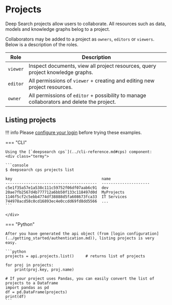 # Projects

Deep Search projects allow users to collaborate.
All resources such as data, models and knowledge graphs belog to a project.

Collaborators may be added to a project as `owners`, `editors` or `viewers`. Below is a description of the roles.

| Role       | Description                          |
| ---------- | ------------------------------------ |
| `viewer`   | Inspect documents, view all project resources, query project knowledge graphs. |
| `editor`   | All permissions of `viewer` + creating and editing new project resources. |
| `owner`    | All permissions of `editor` + possibility to manage collaborators and delete the project. |



## Listing projects

!!! info
    Please [configure your login](../getting_started/authentication.md) before trying these examples.

=== "CLI"

    Using the [`deepsearch cps`](../cli-reference.md#cps) component:
    <div class="termy">

    ```console
    $ deepsearch cps projects list

    key                                       name
    ----------------------------------------  ---------------------
    c5e1f35a57e1a538c111c59752f06df07aab6c91  dev
    20ae7fb2567d4b777712a6bb50f133c118497d0d  MyProjects
    1146f5cf2c5ebb4774df38888d5fa608673fca33  IT Services
    744978acd58c0cd16893ec4e0ccdd69fd8dd5566  ...
    ```

    </div>

=== "Python"

    After you have generated the api object (from [login configuration](../getting_started/authentication.md)), listing projects is very easy.

    ```python
    projects = api.projects.list()     # returns list of projects

    for proj in projects:
        print(proj.key, proj.name)

    # If your project uses Pandas, you can easily convert the list of projects to a Dataframe
    import pandas as pd
    df = pd.DataFrame(projects)
    print(df)
    ```

